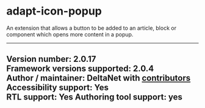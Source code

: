 adapt-icon-popup
===============

An extension that allows a button to be added to an article, block or component which opens more content in a popup.

----------------------------
**Version number:**  2.0.17     
**Framework versions supported:**  2.0.4    
**Author / maintainer:** DeltaNet with [contributors](https://github.com/deltanet/adapt-icon-popup/graphs/contributors)     
**Accessibility support:** Yes  
**RTL support:** Yes
**Authoring tool support:** yes
----------------------------
